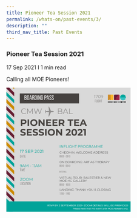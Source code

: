 ```yaml
---
title: Pioneer Tea Session 2021
permalink: /whats-on/past-events/3/
description: ""
third_nav_title: Past Events
---
```

### **Pioneer Tea Session 2021**
17 Sep 2021 I 1 min read

Calling all MOE Pioneers!

<p><a href="">  
<img style="width:65%" src="/images/pastevent3.png">  
</a></p>